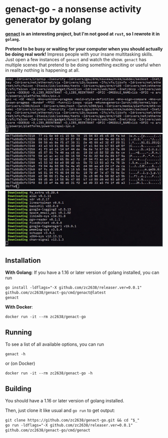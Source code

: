 # genact-go - a nonsense activity generator by golang

**<a href="https://github.com/svenstaro/genact" target="_blank">genact</a> is an interesting project, but I'm not good
at `rust`, so I rewrote it in `golang`.**

**Pretend to be busy or waiting for your computer when you should actually be doing real work!** Impress people with
your insane multitasking skills. Just open a few instances of `genact` and watch the show. `genact` has multiple scenes
that pretend to be doing something exciting or useful when in reality nothing is happening at all.

![](images/cc.gif)
![](images/memdump.gif)
![](images/cargo.gif)

## Installation

**With Golang**: If you have a 1.16 or later version of golang installed, you can run

    go install -ldflags="-X github.com/zc2638/releaser.ver=0.0.1" github.com/zc2638/genact-go/cmd/genact@latest
    genact

**With Docker**:

    docker run -it --rm zc2638/genact-go

## Running

To see a list of all available options, you can run

    genact -h

or (on Docker)

    docker run -it --rm zc2638/genact-go -h

## Building

You should have a 1.16 or later version of golang installed.

Then, just clone it like usual and `go run` to get output:

    git clone https://github.com/zc2638/genact-go.git && cd "$_"
    go run -ldflags="-X github.com/zc2638/releaser.ver=0.0.1" github.com/zc2638/genact-go/cmd/genact
